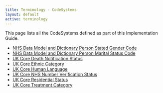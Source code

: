 ```yaml
---
title: Terminology - CodeSystems
layout: default
active: terminology
---
```


This page lists all the CodeSystems defined as part of this Implementation Guide.
<br />
- [NHS Data Model and Dictionary Person Stated Gender Code](CodeSystem-UKCore-NHSDataDictionary-PersonStatedGender-1-0-0.html)
- [NHS Data Model and Dictionary Person Marital Status Code](CodeSystem-UKCore-NHSDataDictionary-PersonMaritalStatus-1-0-0.html)
- [UK Core Death Notification Status](CodeSystem-UKCore-DeathNotificationStatus-1-0-0.html)
- [UK Core Ethnic Category](CodeSystem-UKCore-EthnicCategory-1-0-0.html)
- [UK Core Human Language](CodeSystem-UKCore-HumanLanguage-1-0-0.html)
- [UK Core NHS Number Verification Status](CodeSystem-UKCore-NHSNumberVerificationStatus-1-0-0.html)
- [UK Core Residential Status](CodeSystem-UKCore-ResidentialStatus-1-0-0.html)
- [UK Core Treatment Category](CodeSystem-UKCore-TreatmentCategory-1-0-0.html)